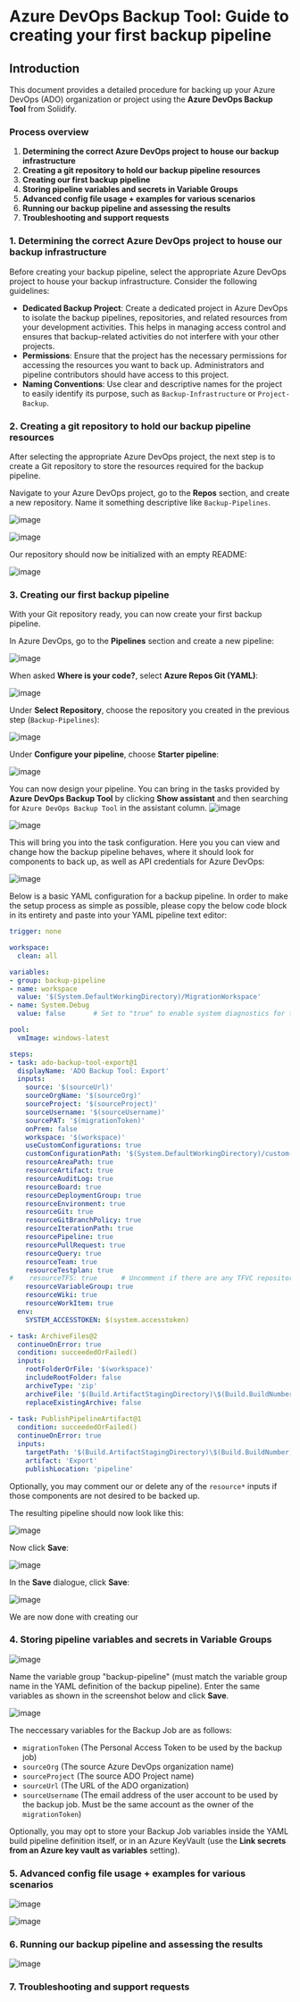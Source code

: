 # Azure DevOps Backup Tool: Guide to creating your first backup pipeline

## Introduction

This document provides a detailed procedure for backing up your Azure DevOps (ADO) organization or project using the **Azure DevOps Backup Tool** from Solidify.

### Process overview

1. **Determining the correct Azure DevOps project to house our backup infrastructure**
1. **Creating a git repository to hold our backup pipeline resources**
1. **Creating our first backup pipeline**
1. **Storing pipeline variables and secrets in Variable Groups**
1. **Advanced config file usage + examples for various scenarios**
1. **Running our backup pipeline and assessing the results**
1. **Troubleshooting and support requests**

### 1. Determining the correct Azure DevOps project to house our backup infrastructure

Before creating your backup pipeline, select the appropriate Azure DevOps project to house your backup infrastructure. Consider the following guidelines:

- **Dedicated Backup Project**: Create a dedicated project in Azure DevOps to isolate the backup pipelines, repositories, and related resources from your development activities. This helps in managing access control and ensures that backup-related activities do not interfere with your other projects.
- **Permissions**: Ensure that the project has the necessary permissions for accessing the resources you want to back up. Administrators and pipeline contributors should have access to this project.
- **Naming Conventions**: Use clear and descriptive names for the project to easily identify its purpose, such as `Backup-Infrastructure` or `Project-Backup`.

### 2. Creating a git repository to hold our backup pipeline resources

After selecting the appropriate Azure DevOps project, the next step is to create a Git repository to store the resources required for the backup pipeline.

Navigate to your Azure DevOps project, go to the **Repos** section, and create a new repository. Name it something descriptive like `Backup-Pipelines`.

![image](https://github.com/user-attachments/assets/5d9e1472-41eb-4201-a661-e65f878b63df)

![image](https://github.com/user-attachments/assets/18c00353-8b7f-403c-ac8a-9c7e48fe7ae8)

Our repository should now be initialized with an empty README:

![image](https://github.com/user-attachments/assets/d6e6aef2-62d5-4c0c-bd77-3ee321d3b738)

### 3. Creating our first backup pipeline

With your Git repository ready, you can now create your first backup pipeline.

In Azure DevOps, go to the **Pipelines** section and create a new pipeline:

![image](https://github.com/user-attachments/assets/c0b44c64-74d4-4bdd-97b9-9dc6484cd133)

When asked **Where is your code?**, select **Azure Repos Git (YAML)**:

![image](https://github.com/user-attachments/assets/d2dcebde-6a7f-415b-ace4-dae733991870)

Under **Select Repository**, choose the repository you created in the previous step (`Backup-Pipelines`):

![image](https://github.com/user-attachments/assets/612a9c85-7c83-48c7-97ec-ba862b2464b1)

Under **Configure your pipeline**, choose **Starter pipeline**:

![image](https://github.com/user-attachments/assets/b5c11231-8469-4410-a215-0e2836e45d60)

You can now design your pipeline. You can bring in the tasks provided by **Azure DevOps Backup Tool** by clicking **Show assistant** and then searching for `Azure DevOps Backup Tool` in the assistant column.
![image](https://github.com/user-attachments/assets/833e5276-92b2-4700-b082-158bde1923fd)

![image](https://github.com/user-attachments/assets/146a849d-5542-454c-89bc-77a130056677)

This will bring you into the task configuration. Here you you can view and change how the backup pipeline behaves, where it should look for components to back up, as well as API credentials for Azure DevOps:

![image](https://github.com/user-attachments/assets/34e41969-f363-40bc-8c87-10a6f8bd2326)

Below is a basic YAML configuration for a backup pipeline. In order to make the setup process as simple as possible, please copy the below code block in its entirety and paste into your YAML pipeline text editor:

```yaml
trigger: none

workspace:
  clean: all

variables:
- group: backup-pipeline
- name: workspace
  value: '$(System.DefaultWorkingDirectory)/MigrationWorkspace'
- name: System.Debug
  value: false       # Set to "true" to enable system diagnostics for troubleshooting or support requests

pool:
  vmImage: windows-latest

steps:
- task: ado-backup-tool-export@1
  displayName: 'ADO Backup Tool: Export'
  inputs:
    source: '$(sourceUrl)'
    sourceOrgName: '$(sourceOrg)'
    sourceProject: '$(sourceProject)'
    sourceUsername: '$(sourceUsername)'
    sourcePAT: '$(migrationToken)'
    onPrem: false
    workspace: '$(workspace)'
    useCustomConfigurations: true
    customConfigurationPath: '$(System.DefaultWorkingDirectory)/custom-configs'
    resourceAreaPath: true
    resourceArtifact: true
    resourceAuditLog: true
    resourceBoard: true
    resourceDeploymentGroup: true
    resourceEnvironment: true
    resourceGit: true
    resourceGitBranchPolicy: true
    resourceIterationPath: true
    resourcePipeline: true
    resourcePullRequest: true
    resourceQuery: true
    resourceTeam: true
    resourceTestplan: true
#    resourceTFS: true      # Uncomment if there are any TFVC repositories in the target Project
    resourceVariableGroup: true
    resourceWiki: true
    resourceWorkItem: true
  env:
    SYSTEM_ACCESSTOKEN: $(system.accesstoken)

- task: ArchiveFiles@2
  continueOnError: true
  condition: succeededOrFailed()
  inputs: 
    rootFolderOrFile: '$(workspace)'
    includeRootFolder: false
    archiveType: 'zip'
    archiveFile: '$(Build.ArtifactStagingDirectory)\$(Build.BuildNumber)-export.zip'
    replaceExistingArchive: false
        
- task: PublishPipelineArtifact@1
  condition: succeededOrFailed()
  continueOnError: true
  inputs:
    targetPath: '$(Build.ArtifactStagingDirectory)\$(Build.BuildNumber)-export.zip'
    artifact: 'Export'
    publishLocation: 'pipeline'
```

Optionally, you may comment our or delete any of the `resource*` inputs if those components are not desired to be backed up.

The resulting pipeline should now look like this:

![image](https://github.com/user-attachments/assets/7743b6d6-6c86-4a3f-b6d6-ae4a0402d35c)

Now click **Save**:

![image](https://github.com/user-attachments/assets/033f98d9-08b1-4a2f-af08-a4e96d698c4b)

In the **Save** dialogue, click **Save**:

![image](https://github.com/user-attachments/assets/0b717dc2-6b07-4dd8-b1f1-35470c855e26)

We are now done with creating our 

### 4. Storing pipeline variables and secrets in Variable Groups

![image](https://github.com/user-attachments/assets/693619be-ca39-431a-9624-9b8a69b9ffab)

Name the variable group "backup-pipeline" (must match the variable group name in the YAML definition of the backup pipeline). Enter the same variables as shown in the screenshot below and click **Save**.

![image](https://github.com/user-attachments/assets/f2640a4c-fbe3-441b-a082-2482caf3427a)

The neccessary variables for the Backup Job are as follows:

- `migrationToken` (The Personal Access Token to be used by the backup job)
- `sourceOrg` (The source Azure DevOps organization name)
- `sourceProject` (The source ADO Project name)
- `sourceUrl` (The URL of the ADO organization)
- `sourceUsername` (The email address of the user account to be used by the backup job. Must be the same account as the owner of the `migrationToken`)

Optionally, you may opt to store your Backup Job variables inside the YAML build pipeline definition itself, or in an Azure KeyVault (use the **Link secrets from an Azure key vault as variables** setting).

### 5. Advanced config file usage + examples for various scenarios

![image](https://github.com/user-attachments/assets/446d3000-5527-48eb-beaf-7efbdee2332b)

![image](https://github.com/user-attachments/assets/2e23705d-83ec-4197-8932-33db393d54e0)


### 6. Running our backup pipeline and assessing the results

![image](https://github.com/user-attachments/assets/2051e879-6748-4efe-b99d-0c1e709a273f)


### 7. Troubleshooting and support requests
